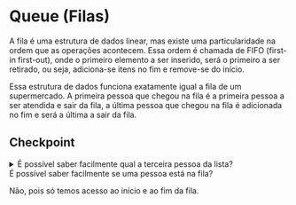 # Queue (Filas)
A fila é uma estrutura de dados linear, mas existe uma particularidade na ordem que as operações acontecem. Essa ordem é chamada de FIFO (first-in first-out), onde o primeiro elemento a ser inserido, será o primeiro a ser retirado, ou seja, adiciona-se itens no fim e remove-se do início.

Essa estrutura de dados funciona exatamente igual a fila de um supermercado. A primeira pessoa que chegou na fila é a primeira pessoa a ser atendida e sair da fila, a última pessoa que chegou na fila é adicionada no fim e será a última a sair da fila.

## Checkpoint
<details>
<summary>É possível saber facilmente qual a terceira pessoa da lista?</summary>
<p>Não, pois só temos acesso ao início e ao fim da fila.</p>
</details>
<summary>É possível saber facilmente se uma pessoa está na fila?</summary>
<p>Não, pois só temos acesso ao início e ao fim da fila.</p>
</details>
